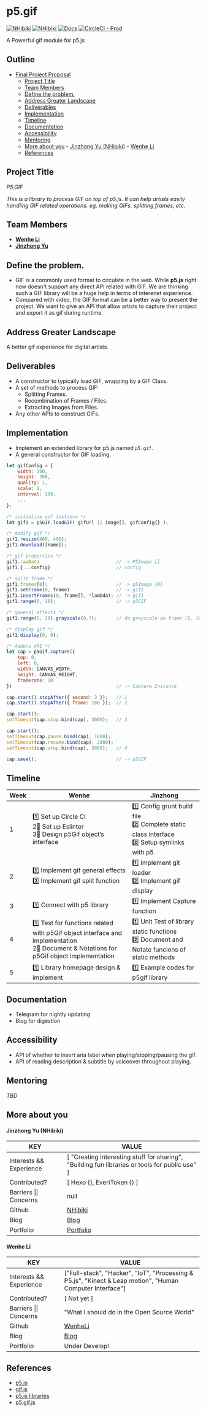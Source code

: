 # p5.gif

[![NHibiki](https://img.shields.io/badge/Download-Stable-39c000.svg?style=flat-square)](https://p5gif.s3.yuu.uno/stable/p5gif.min.js)
[![NHibiki](https://img.shields.io/badge/Download-Nightly-edb900.svg?style=flat-square)](https://p5gif.s3.yuu.uno/nightly/latest.min.js)
[![Docs](https://img.shields.io/badge/Read-Docs-4da1ff.svg?style=flat-square)](https://github.com/WenheLI/p5.gif/wiki)
[![CircleCI - Prod](https://circleci.com/gh/WenheLI/p5.gif/tree/master.svg?style=svg)](https://circleci.com/gh/WenheLI/p5.gif/tree/master)

A Powerful gif module for p5.js

## Outline
- [Final Project Proposal](#final-project-proposal)
    - [Project Title](#project-title)
    - [Team Members](#team-members)
    - [Define the problem.](#define-the-problem)
    - [Address Greater Landscape](#address-greater-landscape)
    - [Deliverables](#deliverables)
    - [Implementation](#implementation)
    - [Timeline](#timeline)
    - [Documentation](#documentation)
    - [Accessibility](#accessibility)
    - [Mentoring](#mentoring)
    - [More about you](#more-about-you)
            - [Jinzhong Yu (NHibiki)](#jinzhong-yu-nhibiki)
            - [Wenhe Li](#wenhe-li)
    - [References](#references)

## Project Title 
*P5.GIF*

*This is a library to process GIF on top of p5.js. It can help artists easily handling GIF related operations. eg. making GIFs, splitting frames, etc.*

## Team Members
- [**Wenhe Li**](https://github.com/WenheLI)
- [__Jinzhong Yu__](https://github.com/NHibiki)

## Define the problem. 
- GIF is a commonly used format to circulate in the web. While **p5.js** right now doesn't support any direct API related with GIF. We are thinking such a GIF library will be a huge help in terms of interenet experience. 
- Compared with video, the GIF format can be a better way to present the project. We want to give an API that allow artists to capture their project and export it as gif during runtime.

## Address Greater Landscape
A better gif experience for digital artists.

## Deliverables
- A constructor to typically load GIF, wrapping by a GIF Class.
- A set of methods to process GIF:
  - Splitting Frames.
  - Recombination of Frames / Files.
  - Extracting Images from Files.
- Any other APIs to construct GIFs.

## Implementation
- Implement an extended library for p5.js named `p5.gif`.
- A general constructor for GIF loading.

```js
let gifConfig = {
    width: 300,
    height: 300,
    quality: 1,
    scale: 1,
    interval: 100,
    ...
};

/* initialize gif instance */
let gif1 = p5GIF.loadGIF( gifUrl || image[], gifConfig{} );

/* modify gif */
gif1.resize(400, 400);
gif1.download([name]);

/* gif properties */
gif1.rawData                            // -> P5Image []
gif1.{...config}                        // config

/* split frame */
gif1.frames[0];                         // -> p5Image {0}
gif1.setFrame(0, frame)                 // -> gif1
gif1.insertFrames(0, frame[], *lambda); // -> gif1
gif1.range(0, 10);                      // -> p5GIF

/* general effects */
gif1.range(5, 10).grayscale(0.7);       // do grayscale on frame [5, 10)

/* display gif */
gif1.display(0, 0);

/* Addons API */
let cap = p5Gif.capture({
    top: 0, 
    left: 0, 
    width: CANVAS_WIDTH, 
    height: CANVAS_HEIGHT,
    framerate: 10
})                                      // -> Capture Instance

cap.start().stopAfter({ second: 3 });   // 1
cap.start().stopAfter({ frame: 180 });  // 2

cap.start();
setTimeout(cap.stop.bind(cap), 3000);   // 3

cap.start();
setTimeout(cap.pause.bind(cap), 1000);
setTimeout(cap.resume.bind(cap), 2000);
setTimeout(cap.stop.bind(cap), 3000);   // 4

cap.save();                             // -> p5GIF
```

## Timeline

| Week | Wenhe | Jinzhong |
| ---- | ------ | ----- |
|1|1️⃣ Set up Circle CI <br/> 2⃣️ Set up Eslinter <br/> 3⃣️ Design p5Gif object’s interface|1️⃣ Config grunt build file <br/> 2️⃣ Complete static class interface <br/> 3️⃣ Setup symlinks with p5|
|2|1️⃣ Implement gif general effects <br/> 2️⃣ Implement gif split function |1️⃣ Implement git loader <br/> 2️⃣ Implement gif display
|3|1️⃣ Connect with p5 library|1️⃣ Implement Capture function
|4|1️⃣ Test for functions related with p5Gif object interface and implementation <br/> 2⃣️ Document & Notations for p5Gif object implementation |1️⃣ Unit Test of library static functions <br/> 2️⃣ Document and Notate funcions of static methods
|5|1️⃣ Library homepage design & implement|1️⃣ Example codes for p5gif library

## Documentation
 - Telegram for nightly updating
 - Blog for digestion

## Accessibility
 - API of whether to insert aria label when playing/stoping/pausing the gif.
 - API of reading description & subtitle by voiceover throughout playing.

## Mentoring
*TBD*

## More about you

#### Jinzhong Yu (NHibiki)
| KEY | VALUE |
|---|---|
| Interests && Experience | [ "Creating interesting stuff for sharing", "Building fun libraries or tools for public use" ] |
| Contributed? | [ Hexo {}, EveriToken {} ] |
| Barriers \|\| Concerns | null |
| Github | [NHibiki](https://github.com/NHibiki) |
| Blog | [Blog](https://yuuno.cc) |
| Portfolio | [Portfolio](https://i.yuuno.cc) |

#### Wenhe Li
| KEY | VALUE |
|---|---|
| Interests && Experience | ["Full-stack", "Hacker", "IoT", "Processing & P5.js", "Kinect & Leap motion", "Human Computer Interface"] |
| Contributed? | [ Not yet ] |
| Barriers \|\| Concerns | "What I should do in the Open Source World" |
| Github | [WenheLi](https://github.com/WenheLi) |
| Blog | [Blog](https://blog.steins.live) |
| Portfolio | Under Develop! |
## References

- [p5.js](https://p5js.org)
- [gif.js](https://jnordberg.github.io/gif.js/)
- [p5.js libraries](https://p5js.org/libraries/)
- [p5.gif.js](https://github.com/antiboredom/p5.gif.js/tree/master)
